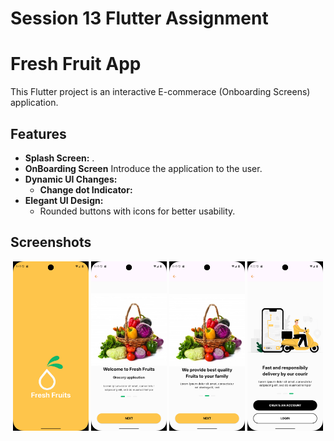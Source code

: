 # Session 13 Flutter Assignment

# **Fresh Fruit App**

This Flutter project is an interactive E-commerace (Onboarding Screens) application.

## **Features**

- **Splash Screen:** .
- **OnBoarding Screen** Introduce the application to the user.
- **Dynamic UI Changes:**
  - **Change dot Indicator:**
- **Elegant UI Design:**
  - Rounded buttons with icons for better usability.


## Screenshots

<p align="center">
  <img src="Screenshots/1.png" width="24%" alt="Splash Screen">
  <img src="Screenshots/2.png" width="24%" alt="OnBoarding Screen 01">
  <img src="Screenshots/3.png" width="24%" alt="OnBoarding Screen 02">
  <img src="Screenshots/4.png" width="24%" alt="OnBoarding Screen 03">
</p>
